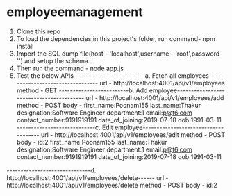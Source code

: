 # employeemanagement

1. Clone this repo
2. To load the dependencies,in this project's folder, run command- npm install
3. Import the SQL dump file(host - 'localhost',username - 'root',password-'') and setup the schema.
3. Then run the command - node app.js
4. Test the below APIs
-------------------------a. Fetch all employees----------------------------------
url - http://localhost:4001/api/v1/employees
method - GET
-------------------------b. Add employee-----------------------------------------
url - http://localhost:4001/api/v1/employees/add
method - POST
body - 
first_name:Poonam155
last_name:Thakur
designation:Software Engineer
department:1
email:p@t6.com
contact_number:9191919191
date_of_joining:2019-07-18
dob:1991-03-11
----------------------------c. Edit employee-------------------------------------
url - http://localhost:4001/api/v1/employees/edit
method - POST
body -
id:2
first_name:Poonam155
last_name:Thakur
designation:Software Engineer
department:1
email:p@t6.com
contact_number:9191919191
date_of_joining:2019-07-18
dob:1991-03-11

------------------------------d. http://localhost:4001/api/v1/employees/delete------
url - http://localhost:4001/api/v1/employees/delete
method - POST
body - 
id:2
